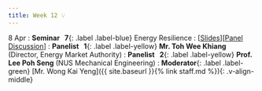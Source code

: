 ```yaml
---
title: Week 12 💡
---
```


8 Apr
: **Seminar &nbsp; 7**{: .label .label-blue} Energy Resilience
  : [[Slides]()][[Panel Discussion]()]
: **Panelist &nbsp; 1**{: .label .label-yellow} **Mr. Toh Wee Khiang** (Director, Energy Market Authority)
: **Panelist &nbsp; 2**{: .label .label-yellow} **Prof. Lee Poh Seng** (NUS Mechanical Engineering)
: **Moderator**{: .label .label-green} [Mr. Wong Kai Yeng]({{ site.baseurl }}{% link staff.md %}){: .v-align-middle}

